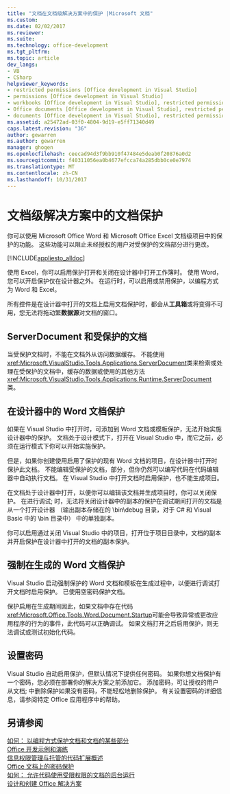 ```yaml
---
title: "文档在文档级解决方案中的保护 |Microsoft 文档"
ms.custom: 
ms.date: 02/02/2017
ms.reviewer: 
ms.suite: 
ms.technology: office-development
ms.tgt_pltfrm: 
ms.topic: article
dev_langs:
- VB
- CSharp
helpviewer_keywords:
- restricted permissions [Office development in Visual Studio]
- permissions [Office development in Visual Studio]
- workbooks [Office development in Visual Studio], restricted permissions
- Office documents [Office development in Visual Studio], restricted permissions
- documents [Office development in Visual Studio], restricted permissions
ms.assetid: a25472ad-03f0-4804-9d19-e5ff71340d49
caps.latest.revision: "36"
author: gewarren
ms.author: gewarren
manager: ghogen
ms.openlocfilehash: ceecad94d3f9bb910f47484e5deab0f20876a0d2
ms.sourcegitcommit: f40311056ea0b4677efcca74a285dbb0ce0e7974
ms.translationtype: MT
ms.contentlocale: zh-CN
ms.lasthandoff: 10/31/2017
---
```

# <a name="document-protection-in-document-level-solutions"></a>文档级解决方案中的文档保护
  你可以使用 Microsoft Office Word 和 Microsoft Office Excel 文档级项目中的保护的功能。 这些功能可以阻止未经授权的用户对受保护的文档部分进行更改。  
  
 [!INCLUDE[appliesto_alldoc](../vsto/includes/appliesto-alldoc-md.md)]  
  
 使用 Excel，你可以启用保护打开和关闭在设计器中打开工作簿时。 使用 Word，您可以开启保护仅在设计器之外。 在运行时，可以启用或禁用保护，以编程方式为 Word 和 Excel。  
  
 所有控件是在设计器中打开的文档上启用文档保护时，都会从**工具箱**或将变得不可用，您无法将拖动繁**数据源**对文档的窗口。  
  
## <a name="serverdocument-and-protected-documents"></a>ServerDocument 和受保护的文档  
 当受保护文档时，不能在文档外从访问数据缓存。 不能使用<xref:Microsoft.VisualStudio.Tools.Applications.ServerDocument>类来检索或处理在受保护的文档中，缓存的数据或使用的其他方法<xref:Microsoft.VisualStudio.Tools.Applications.Runtime.ServerDocument>类。  
  
## <a name="word-document-protection-in-the-designer"></a>在设计器中的 Word 文档保护  
 如果在 Visual Studio 中打开时，可添加到 Word 文档或模板保护，无法开始实施设计器中的保护。 文档处于设计模式下，打开在 Visual Studio 中，而它之前，必须在运行模式下你可以开始实施保护。  
  
 但是，如果你创建使用启用了保护的现有 Word 文档的项目，在设计器中打开时保护此文档。 不能编辑受保护的文档，部分，但你仍然可以编写代码在代码编辑器中自动执行文档。 在 Visual Studio 中打开文档时启用保护，也不能生成项目。  
  
 在文档处于设计器中打开，以便你可以编辑该文档并生成项目时，你可以关闭保护。 在进行调试; 时，无法将关闭设计器中的副本的保护在调试期间打开的文档是从一个打开设计器 （输出副本存储在的 \bin\debug 目录，对于 C# 和 Visual Basic 中的 \bin 目录中） 中的单独副本。  
  
 你可以启用通过关闭 Visual Studio 中的项目，打开位于项目目录中，文档的副本并开启保护在设计器中打开的文档的副本保护。  
  
## <a name="enforcing-word-document-protection-on-build"></a>强制在生成的 Word 文档保护  
 Visual Studio 启动强制保护的 Word 文档和模板在生成过程中，以便进行调试打开文档时启用保护。 已使用空密码保护文档。  
  
 保护启用在生成期间因此，如果文档中存在代码<xref:Microsoft.Office.Tools.Word.Document.Startup>可能会导致异常或更改应用程序的行为的事件，此代码可以正确调试。 如果文档打开之后启用保护，则无法调试或测试初始化代码。  
  
## <a name="setting-the-password"></a>设置密码  
 Visual Studio 自动启用保护，但默认情况下提供任何密码。 如果你想文档保护有一个密码，您必须在部署你的解决方案之前添加它。 添加密码，可让授权的用户从文档; 中删除保护如果没有密码，不能轻松地删除保护。 有关设置密码的详细信息，请参阅特定 Office 应用程序中的帮助。  
  
## <a name="see-also"></a>另请参阅  
 [如何： 以编程方式保护文档和文档的某些部分](../vsto/how-to-programmatically-protect-documents-and-parts-of-documents.md)   
 [Office 开发示例和演练](../vsto/office-development-samples-and-walkthroughs.md)   
 [信息权限管理与托管的代码扩展概述](../vsto/information-rights-management-and-managed-code-extensions-overview.md)   
 [Office 文档上的密码保护](../vsto/password-protection-on-office-documents.md)   
 [如何： 允许代码使用受限权限的文档的后台运行](../vsto/how-to-permit-code-to-run-behind-documents-with-restricted-permissions.md)   
 [设计和创建 Office 解决方案](../vsto/designing-and-creating-office-solutions.md)  
  
  